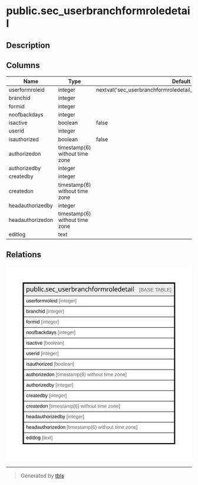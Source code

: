 # public.sec_userbranchformroledetail

## Description

## Columns

| Name | Type | Default | Nullable | Children | Parents | Comment |
| ---- | ---- | ------- | -------- | -------- | ------- | ------- |
| userformroleid | integer | nextval('sec_userbranchformroledetail_userformroleid_seq'::regclass) | false |  |  |  |
| branchid | integer |  | true |  |  |  |
| formid | integer |  | true |  |  |  |
| noofbackdays | integer |  | true |  |  |  |
| isactive | boolean | false | false |  |  |  |
| userid | integer |  | true |  |  |  |
| isauthorized | boolean | false | false |  |  |  |
| authorizedon | timestamp(6) without time zone |  | true |  |  |  |
| authorizedby | integer |  | true |  |  |  |
| createdby | integer |  | true |  |  |  |
| createdon | timestamp(6) without time zone |  | true |  |  |  |
| headauthorizedby | integer |  | true |  |  |  |
| headauthorizedon | timestamp(6) without time zone |  | true |  |  |  |
| editlog | text |  | true |  |  |  |

## Relations

![er](public.sec_userbranchformroledetail.svg)

---

> Generated by [tbls](https://github.com/k1LoW/tbls)
